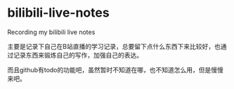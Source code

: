 # bilibili-live-notes
Recording my bilibili live notes

主要是记录下自己在B站直播的学习记录，总要留下点什么东西下来比较好，也通过记录东西来锻炼自己的写作，加强自己的表达。

而且github有todo的功能吧，虽然暂时不知道在哪，也不知道怎么用，但是慢慢来吧。
